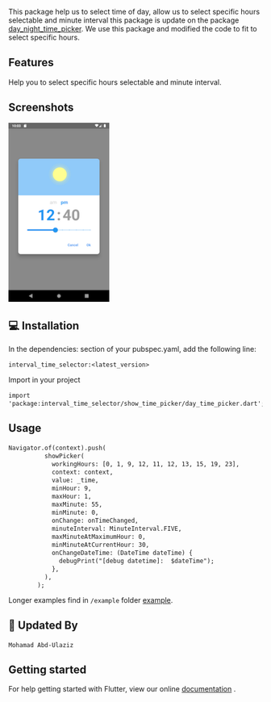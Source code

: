 <!-- 
This README describes the package. If you publish this package to pub.dev,
this README's contents appear on the landing page for your package.

For information about how to write a good package README, see the guide for
[writing package pages](https://dart.dev/guides/libraries/writing-package-pages). 

For general information about developing packages, see the Dart guide for
[creating packages](https://dart.dev/guides/libraries/create-library-packages)
and the Flutter guide for
[developing packages and plugins](https://flutter.dev/developing-packages). 
-->

This package help us to select time of day, allow us to select specific hours selectable and
minute interval this package is update on the
package [day_night_time_picker](https://pub.dev/packages/day_night_time_picker). We use this package
and modified the code to fit to select specific hours.

## Features

Help you to select specific hours selectable and minute interval.

## Screenshots

<a href="#screenshots">
<img src="https://github.com/MohamadAbdUlaziz938/interval-time-selector/blob/master/screenshots/1.png" width="200px">
</a>

## 💻 Installation

In the dependencies: section of your pubspec.yaml, add the following line:

```
interval_time_selector:<latest_version>
```

Import in your project

```
import 'package:interval_time_selector/show_time_picker/day_time_picker.dart';
```

## Usage

```
Navigator.of(context).push(
          showPicker(
            workingHours: [0, 1, 9, 12, 11, 12, 13, 15, 19, 23],
            context: context,
            value: _time,
            minHour: 9,
            maxHour: 1,
            maxMinute: 55,
            minMinute: 0,
            onChange: onTimeChanged,
            minuteInterval: MinuteInterval.FIVE,
            maxMinuteAtMaximumHour: 0,
            minMinuteAtCurrentHour: 30,
            onChangeDateTime: (DateTime dateTime) {
              debugPrint("[debug datetime]:  $dateTime");
            },
          ),
        );
```

Longer examples find in `/example`
folder [example](https://github.com/MohamadAbdUlaziz938/interval-time-selector/tree/master/example).

## 👨 Updated By

```
Mohamad Abd-Ulaziz
```

## Getting started

For help getting started with Flutter, view our
online [documentation](https://docs.flutter.dev/development/packages-and-plugins/developing-packages)
.


